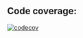 ## Code coverage: 
[![codecov](https://codecov.io/gh/olehhladkov/github-marketplace/graph/badge.svg?token=PUOIANLN7B)](https://codecov.io/gh/olehhladkov/github-marketplace)

